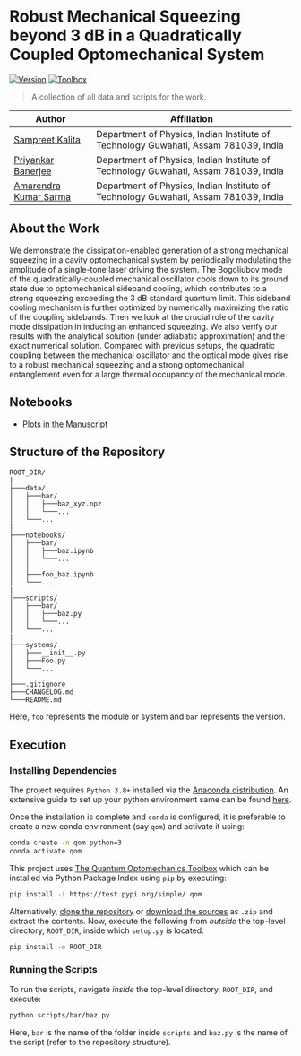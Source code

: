 # Robust Mechanical Squeezing beyond 3 dB in a Quadratically Coupled Optomechanical System

[![Version](https://img.shields.io/badge/version-2.2-red?style=for-the-badge)](https://doi.org/10.1364/JOSAB.483944)
[![Toolbox](https://img.shields.io/badge/qom-v1.0.0-red?style=for-the-badge)](https://sampreet.github.io/qom-docs)

> A collection of all data and scripts for the work.

Author | Affiliation
------------ | -------------
[Sampreet Kalita](https://www.iitg.ac.in/stud/sampreet/) | Department of Physics, Indian Institute of Technology Guwahati, Assam 781039, India
[Priyankar Banerjee](https://www.iitg.ac.in/stud/p.banerjee/) | Department of Physics, Indian Institute of Technology Guwahati, Assam 781039, India
[Amarendra Kumar Sarma](https://www.iitg.ac.in/aksarma/) | Department of Physics, Indian Institute of Technology Guwahati, Assam 781039, India

## About the Work

We demonstrate the dissipation-enabled generation of a strong mechanical squeezing in a cavity optomechanical system by periodically modulating the amplitude of a single-tone laser driving the system. 
The Bogoliubov mode of the quadratically-coupled mechanical oscillator cools down to its ground state due to optomechanical sideband cooling, which contributes to a strong squeezing exceeding the $3$ dB standard quantum limit.
This sideband cooling mechanism is further optimized by numerically maximizing the ratio of the coupling sidebands.
Then we look at the crucial role of the cavity mode dissipation in inducing an enhanced squeezing.
We also verify our results with the analytical solution (under adiabatic approximation) and the exact numerical solution.
Compared with previous setups, the quadratic coupling between the mechanical oscillator and the optical mode gives rise to a robust mechanical squeezing and a strong optomechanical entanglement even for a large thermal occupancy of the mechanical mode.

## Notebooks

* [Plots in the Manuscript](notebooks/v2.2_qom-v1.0.0/plots.ipynb)

## Structure of the Repository

```
ROOT_DIR/
|
├───data/
│   ├───bar/
│   │   ├───baz_xyz.npz
│   │   └───...
│   └───...
|
├───notebooks/
│   ├───bar/
│   │   ├───baz.ipynb
│   │   └───...
│   │
│   ├───foo_baz.ipynb
│   └───...
|
│───scripts/
│   ├───bar/
│   │   ├───baz.py
│   │   └───...
│   └───...
|
├───systems/
│   ├───__init__.py
│   ├───Foo.py
│   └───...
│
├───.gitignore
├───CHANGELOG.md
└───README.md
```

Here, `foo` represents the module or system and `bar` represents the version.

## Execution

### Installing Dependencies

The project requires `Python 3.8+` installed via the [Anaconda distribution](https://www.anaconda.com/products/individual). 
An extensive guide to set up your python environment same can be found [here](https://sampreet.github.io/python-for-physicists/modules/m01-getting-started/m01t01-setting-up-python.html).

Once the installation is complete and `conda` is configured, it is preferable to create a new conda environment (say `qom`) and activate it using:

```bash
conda create -n qom python=3
conda activate qom
```

This project uses [The Quantum Optomechanics Toolbox](https://github.com/Sampreet/qom) which can be installed via Python Package Index using `pip` by executing:

```bash
pip install -i https://test.pypi.org/simple/ qom
```

Alternatively, [clone the repository](https://github.com/Sampreet/qom) or [download the sources](https://github.com/Sampreet/qom/archive/refs/heads/master.zip) as `.zip` and extract the contents.
Now, execute the following from *outside* the top-level directory, `ROOT_DIR`, inside which `setup.py` is located:

```bash
pip install -e ROOT_DIR
```

### Running the Scripts

To run the scripts, navigate *inside* the top-level directory, `ROOT_DIR`, and execute:

```bash
python scripts/bar/baz.py
```

Here, `bar` is the name of the folder inside `scripts` and `baz.py` is the name of the script (refer to the repository structure).